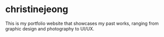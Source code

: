 # christinejeong
This is my portfolio website that showcases my past works, ranging from graphic design and photography to UI/UX.
